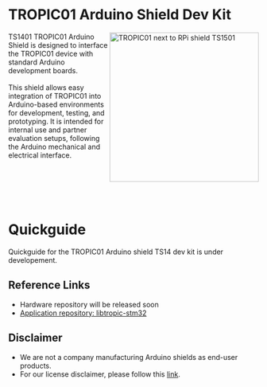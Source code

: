 # TROPIC01 Arduino Shield Dev Kit
<img src="https://github.com/tropicsquare/tropic01/blob/main/doc/boards/ts1401_top_assembled.png" alt="TROPIC01 next to RPi shield TS1501" width="300" align="right">
TS1401 TROPIC01 Arduino Shield is designed to interface the TROPIC01 device with standard Arduino development boards.
<br>
<br>
This shield allows easy integration of TROPIC01 into Arduino-based environments for development, testing, and prototyping.
It is intended for internal use and partner evaluation setups, following the Arduino mechanical and electrical interface.
<br>
<br>
<br>
<br>
<br>
<br>

# Quickguide
Quickguide for the TROPIC01 Arduino shield TS14 dev kit is under developement.

## Reference Links

* Hardware repository will be released soon
* [Application repository: libtropic-stm32](https://github.com/tropicsquare/libtropic-stm32)

## Disclaimer

* We are not a company manufacturing Arduino shields as end-user products.
* For our license disclaimer, please follow this [link](https://github.com/tropicsquare/libtropic/blob/master/LICENSE.md).
